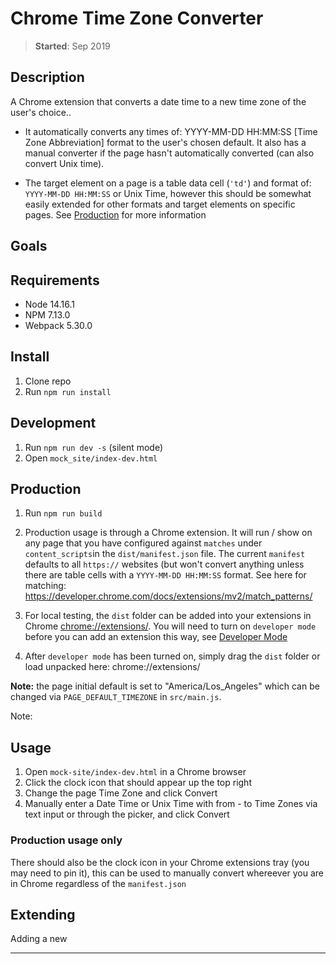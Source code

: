 # Chrome Time Zone Converter

> **Started**: Sep 2019

## Description

A Chrome extension that converts a date time to a new time zone of the user's choice..

- It automatically converts any times of: YYYY-MM-DD HH:MM:SS [Time Zone Abbreviation] format to the user's chosen default. It also has a manual converter if the page hasn't automatically converted (can also convert Unix time).

- The target element on a page is a table data cell (`'td'`) and format of: `YYYY-MM-DD HH:MM:SS` or Unix Time, however this should be somewhat easily extended for other formats and target elements on specific pages. See [Production](https://github.com/richardaspinall/chrome-timezone-converter#production) for more information

## Goals

## Requirements

- Node 14.16.1
- NPM 7.13.0
- Webpack 5.30.0

## Install

1. Clone repo
2. Run `npm run install`

## Development

1. Run `npm run dev -s` (silent mode)
2. Open `mock_site/index-dev.html`

## Production

1. Run `npm run build`

2. Production usage is through a Chrome extension. It will run / show on any page that you have configured against `matches` under `content_scripts`in the `dist/manifest.json` file. The current `manifest` defaults to all `https://` websites (but won't convert anything unless there are <td> table cells with a `YYYY-MM-DD HH:MM:SS` format. See here for matching: https://developer.chrome.com/docs/extensions/mv2/match_patterns/

3. For local testing, the `dist` folder can be added into your extensions in Chrome [chrome://extensions/](chrome://extensions/). You will need to turn on `developer mode` before you can add an extension this way, see [Developer Mode](https://developer.chrome.com/docs/extensions/mv3/faq/#:~:text=You%20can%20start%20by%20turning,right%2Dhand%20corner%20is%20checked)

4. After `developer mode` has been turned on, simply drag the `dist` folder or load unpacked here: chrome://extensions/

**Note:** the page initial default is set to "America/Los_Angeles" which can be changed via `PAGE_DEFAULT_TIMEZONE` in `src/main.js`.

Note:

## Usage

1. Open `mock-site/index-dev.html` in a Chrome browser
2. Click the clock icon that should appear up the top right
3. Change the page Time Zone and click Convert
4. Manually enter a Date Time or Unix Time with from - to Time Zones via text input or through the picker, and click Convert

### Production usage only

There should also be the clock icon in your Chrome extensions tray (you may need to pin it), this can be used to manually convert whereever you are in Chrome regardless of the `manifest.json`

## Extending

Adding a new

---
